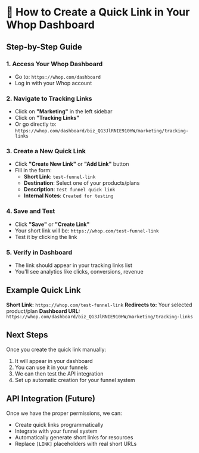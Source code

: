 # 🔗 How to Create a Quick Link in Your Whop Dashboard

## Step-by-Step Guide

### 1. Access Your Whop Dashboard
- Go to: `https://whop.com/dashboard`
- Log in with your Whop account

### 2. Navigate to Tracking Links
- Click on **"Marketing"** in the left sidebar
- Click on **"Tracking Links"**
- Or go directly to: `https://whop.com/dashboard/biz_QG3JlRNIE910HW/marketing/tracking-links`

### 3. Create a New Quick Link
- Click **"Create New Link"** or **"Add Link"** button
- Fill in the form:
  - **Short Link**: `test-funnel-link`
  - **Destination**: Select one of your products/plans
  - **Description**: `Test funnel quick link`
  - **Internal Notes**: `Created for testing`

### 4. Save and Test
- Click **"Save"** or **"Create Link"**
- Your short link will be: `https://whop.com/test-funnel-link`
- Test it by clicking the link

### 5. Verify in Dashboard
- The link should appear in your tracking links list
- You'll see analytics like clicks, conversions, revenue

## Example Quick Link

**Short Link:** `https://whop.com/test-funnel-link`
**Redirects to:** Your selected product/plan
**Dashboard URL:** `https://whop.com/dashboard/biz_QG3JlRNIE910HW/marketing/tracking-links`

## Next Steps

Once you create the quick link manually:
1. It will appear in your dashboard
2. You can use it in your funnels
3. We can then test the API integration
4. Set up automatic creation for your funnel system

## API Integration (Future)

Once we have the proper permissions, we can:
- Create quick links programmatically
- Integrate with your funnel system
- Automatically generate short links for resources
- Replace `[LINK]` placeholders with real short URLs

